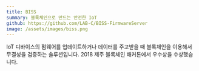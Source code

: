 ```yaml
---
title: BISS
summary: 블록체인으로 만드는 안전한 IoT
github: https://github.com/LAB-C/BISS-FirmwareServer
image: /assets/images/biss.png
---
```


IoT 디바이스의 펌웨어를 업데이트하거나 데이터를 주고받을 때 블록체인을 이용해서 무결성을 검증하는 솔루션입니다.
2018 제주 블록체인 해커톤에서 우수상을 수상했습니다.
